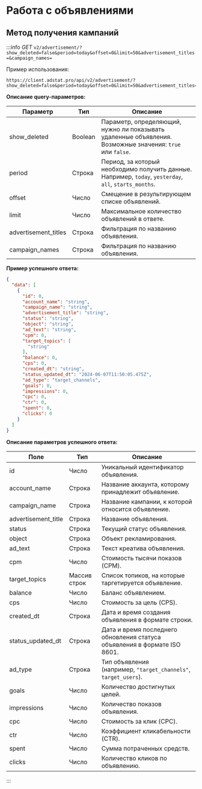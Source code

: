 # Работа с объявлениями

## <span id="advertisements">Метод получения кампаний</span>

:::info
_GET_ `v2/advertisement/?show_deleted=false&period=today&offset=0&limit=50&advertisement_titles=&campaign_names=`

Пример использования:
```http request
https://client.adstat.pro/api/v2/advertisement/?show_deleted=false&period=today&offset=0&limit=50&advertisement_titles=&campaign_names=
```

__Описание query-параметров:__


| Параметр             | Тип     | Описание                                                                                                  |
|----------------------|---------|-----------------------------------------------------------------------------------------------------------|
| show_deleted         | Boolean | Параметр, определяющий, нужно ли показывать удаленные объявления. Возможные значения: `true` или `false`. |
| period               | Строка  | Период, за который необходимо получить данные. Например, `today`, `yesterday`, `all`, `starts_months`.    |
| offset               | Число   | Смещение в результирующем списке объявлений.                                                              |
| limit                | Число   | Максимальное количество объявлений в ответе.                                                              |
| advertisement_titles | Строка  | Фильтрация по названию объявления.                                                                        |
| campaign_names       | Строка  | Фильтрация по названию объявления.                                                                        |




__Пример успешного ответа:__
```json
{
  "data": [
    {
      "id": 0,
      "account_name": "string",
      "campaign_name": "string",
      "advertisement_title": "string",
      "status": "string",
      "object": "string",
      "ad_text": "string",
      "cpm": 0,
      "target_topics": [
        "string"
      ],
      "balance": 0,
      "cps": 0,
      "created_dt": "string",
      "status_updated_dt": "2024-06-07T11:50:05.475Z",
      "ad_type": "target_channels",
      "goals": 0,
      "impressions": 0,
      "cpc": 0,
      "ctr": 0,
      "spent": 0,
      "clicks": 0
    }
  ]
}
```


__Описание параметров успешного ответа:__

| Поле              | Тип                | Описание                                                                  |
|-------------------|--------------------|---------------------------------------------------------------------------|
| id                | Число              | Уникальный идентификатор объявления.                                      |
| account_name      | Строка             | Название аккаунта, которому принадлежит объявление.                       |
| campaign_name     | Строка             | Название кампании, к которой относится объявление.                        |
| advertisement_title | Строка           | Название объявления.                                                      |
| status            | Строка             | Текущий статус объявления.                                                |
| object            | Строка             | Объект рекламирования.                                                    |
| ad_text           | Строка             | Текст креатива объявления.                                                |
| cpm               | Число              | Стоимость тысячи показов (CPM).                                           |
| target_topics     | Массив строк       | Список топиков, на которые таргетируется объявление.                      |
| balance           | Число              | Баланс объявлением.                                                       |
| cps               | Число              | Стоимость за цель (CPS).                                                  |
| created_dt        | Строка             | Дата и время создания объявления в формате строки.                        |
| status_updated_dt | Строка             | Дата и время последнего обновления статуса объявления в формате ISO 8601. |
| ad_type           | Строка             | Тип объявления <br/>(например, `"target_channels"`, `target_users`).           |
| goals             | Число              | Количество достигнутых целей.                                             |
| impressions       | Число              | Количество показов объявления.                                            |
| cpc               | Число              | Стоимость за клик (CPC).                                                  |
| ctr               | Число              | Коэффициент кликабельности (CTR).                                         |
| spent             | Число              | Сумма потраченных средств.                                                |
| clicks            | Число              | Количество кликов по объявлению.                                          |

:::
